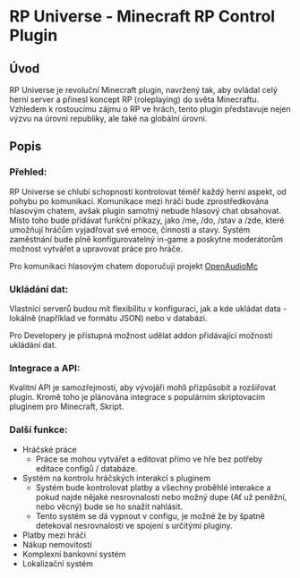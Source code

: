 # RP Universe - Minecraft RP Control Plugin
## Úvod
RP Universe je revoluční Minecraft plugin, navržený tak, aby ovládal celý herní server a přinesl koncept RP (roleplaying) do světa Minecraftu. Vzhledem k rostoucímu zájmu o RP ve hrách, tento plugin představuje nejen výzvu na úrovni republiky, ale také na globální úrovni.

## Popis
### Přehled:
RP Universe se chlubí schopností kontrolovat téměř každý herní aspekt, od pohybu po komunikaci. Komunikace mezi hráči bude zprostředkována hlasovým chatem, avšak plugin samotný nebude hlasový chat obsahovat. Místo toho bude přidávat funkční příkazy, jako /me, /do, /stav a /zde, které umožňují hráčům vyjadřovat své emoce, činnosti a stavy. Systém zaměstnání bude plně konfigurovatelný in-game a poskytne moderátorům možnost vytvářet a upravovat práce pro hráče.

Pro komunikaci hlasovým chatem doporučuji projekt [OpenAudioMc](https://github.com/Mindgamesnl/OpenAudioMc)

### Ukládání dat:
Vlastníci serverů budou mít flexibilitu v konfiguraci, jak a kde ukládat data - lokálně (například ve formátu JSON) nebo v databázi.

Pro Developery je přístupná možnost udělat addon přidávající možnosti ukládání dat.

### Integrace a API:
Kvalitní API je samozřejmostí, aby vývojáři mohli přizpůsobit a rozšiřovat plugin. Kromě toho je plánována integrace s populárním skriptovacím pluginem pro Minecraft, Skript.

### Další funkce:
- Hráčské práce
  - Práce se mohou vytvářet a editovat přímo ve hře bez potřeby editace configů / databáze.
- Systém na kontrolu hráčských interakcí s pluginem
  - Systém bude kontrolovat platby a všechny proběhlé interakce a pokud najde nějaké nesrovnalosti nebo možný dupe (Ať už peněžní, nebo věcný) bude se ho snažit nahlásit.
  - Tento systém se dá vypnout v configu, je možné že by špatně detekoval nesrovnalosti ve spojení s určitými pluginy.
- Platby mezi hráči
- Nákup nemovitostí
- Komplexní bankovní systém
- Lokalizační systém
